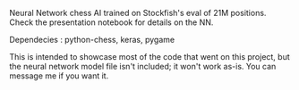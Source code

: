 Neural Network chess AI trained on Stockfish's eval of 21M positions. Check the presentation notebook for details on the NN.

Dependecies : python-chess, keras, pygame

This is intended to showcase most of the code that went on this project, but the neural network model file isn't included; it won't work as-is. You can message me if you want it.